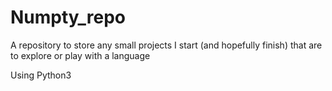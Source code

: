 # Numpty_repo
A repository to store any small projects I start (and hopefully finish) that are to explore or play with a language

Using Python3
